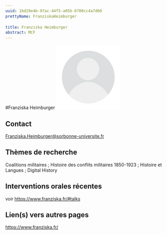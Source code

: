 ```yaml
---
uuid: 1bd29e4b-97ac-44f5-a05b-6700cc4a7d60
prettyName: FranziskaHeimburger

title: Franziska Heimburger
abstract: MCF
---
```


#Franziska Heimburger
<img src="./avatar.webp" width="200px" />

## Contact

 Franziska.Heimburger@sorbonne-universite.fr

## Thèmes de recherche

 Coalitions militaires ; Histoire des conflits militaires 1850-1923 ; Histoire et Langues ; Digital History

## Interventions orales récentes

 voir https://www.franziska.fr/#talks

## Lien(s) vers autres pages

 https://www.franziska.fr/

